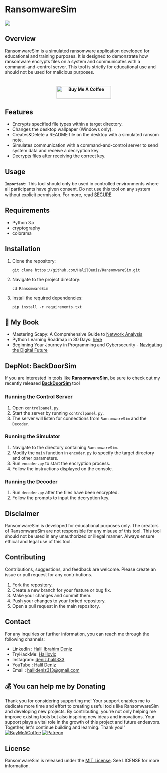 # RansomwareSim

<img src="img/RansomWareSim.png"></img>

## Overview
RansomwareSim is a simulated ransomware application developed for educational and training purposes. It is designed to demonstrate how ransomware encrypts files on a system and communicates with a command-and-control server. This tool is strictly for educational use and should not be used for malicious purposes.

<h4 align="center">
<br>
   <a href="https://buymeacoffee.com/halildeniz" target="_blank"><img src="https://cdn.buymeacoffee.com/buttons/default-orange.png" alt="Buy Me A Coffee" height="41" width="174"></a>
</h4>

## Features
- Encrypts specified file types within a target directory.
- Changes the desktop wallpaper (Windows only).
- Creates&Delete a README file on the desktop with a simulated ransom note.
- Simulates communication with a command-and-control server to send system data and receive a decryption key.
- Decrypts files after receiving the correct key.

## Usage
**`Important`:** This tool should only be used in controlled environments where all participants have given consent. Do not use this tool on any system without explicit permission. For more, read [SECURE](SECURITY.md)

## Requirements

- Python 3.x
- cryptography
- colorama

## Installation

1. Clone the repository:

   ```shell
   git clone https://github.com/HalilDeniz/RansomwareSim.git
   ```

2. Navigate to the project directory:

   ```shell
   cd RansomwareSim
   ```

3. Install the required dependencies:

   ```shell
   pip install -r requirements.txt
   ```

## 📖 My Book
- Mastering Scapy: A Comprehensive Guide to [Network Analysis](https://denizhalil.com/2023/11/12/scapy-guide-to-network-analysis-book/)
- Python Learning Roadmap in 30 Days: [here](https://github.com/HalilDeniz/Python30Days)
- Beginning Your Journey in Programming and Cybersecurity - [Navigating the Digital Future](https://www.buymeacoffee.com/halildeniz/e/191664)

## **DepNot: BackDoorSim**
If you are interested in tools like **RansomwareSim**, be sure to check out my recently released **[BackDoorSim](https://github.com/HalilDeniz/BackDoorSim)** tool


### Running the Control Server
1. Open `controlpanel.py`.
2. Start the server by running `controlpanel.py`.
3. The server will listen for connections from `RansomwareSim` and the `Decoder`.

### Running the Simulator
1. Navigate to the directory containing `RansomwareSim`.
2. Modify the `main` function in `encoder.py` to specify the target directory and other parameters.
3. Run `encoder.py` to start the encryption process.
4. Follow the instructions displayed on the console.


### Running the Decoder
1. Run `decoder.py` after the files have been encrypted.
2. Follow the prompts to input the decryption key.

## Disclaimer
RansomwareSim is developed for educational purposes only. The creators of RansomwareSim are not responsible for any misuse of this tool. This tool should not be used in any unauthorized or illegal manner. Always ensure ethical and legal use of this tool.

## Contributing
Contributions, suggestions, and feedback are welcome. Please create an issue or pull request for any contributions.
1. Fork the repository.
2. Create a new branch for your feature or bug fix.
3. Make your changes and commit them.
4. Push your changes to your forked repository.
5. Open a pull request in the main repository.



## Contact
For any inquiries or further information, you can reach me through the following channels:

- LinkedIn : [Halil Ibrahim Deniz](https://www.linkedin.com/in/halil-ibrahim-deniz/)
- TryHackMe: [Halilovic](https://tryhackme.com/p/halilovic)
- Instagram: [deniz.halil333](https://www.instagram.com/deniz.halil333/)
- YouTube  : [Halil Deniz](https://www.youtube.com/c/HalilDeniz)
- Email    : halildeniz313@gmail.com



## 💰 You can help me by Donating
  Thank you for considering supporting me! Your support enables me to dedicate more time and effort to creating useful tools like RansomwareSim and developing new projects. By contributing, you're not only helping me improve existing tools but also inspiring new ideas and innovations. Your support plays a vital role in the growth of this project and future endeavors. Together, let's continue building and learning. Thank you!"<br>
  [![BuyMeACoffee](https://img.shields.io/badge/Buy%20Me%20a%20Coffee-ffdd00?style=for-the-badge&logo=buy-me-a-coffee&logoColor=black)](https://buymeacoffee.com/halildeniz) 
  [![Patreon](https://img.shields.io/badge/Patreon-F96854?style=for-the-badge&logo=patreon&logoColor=white)](https://patreon.com/denizhalil) 

## License
RansomwareSim is released under the [MIT License](LICENSE). See LICENSE for more information.

  

